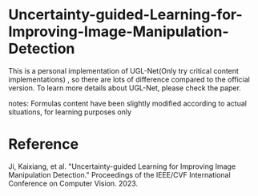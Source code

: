 # Uncertainty-guided-Learning-for-Improving-Image-Manipulation-Detection


This is a personal implementation of UGL-Net(Only try critical content implementations) , so there are lots of difference compared to the official version. To learn more details about UGL-Net, please check the paper.


notes: Formulas content have been slightly modified according to actual situations, for learning purposes only



# Reference
Ji, Kaixiang, et al. "Uncertainty-guided Learning for Improving Image Manipulation Detection." Proceedings of the IEEE/CVF International Conference on Computer Vision. 2023.
